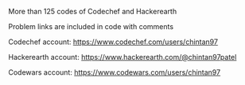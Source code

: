More than 125 codes of Codechef and Hackerearth

Problem links are included in code with comments

Codechef account: https://www.codechef.com/users/chintan97

Hackerearth account: https://www.hackerearth.com/@chintan97patel

Codewars account: https://www.codewars.com/users/chintan97